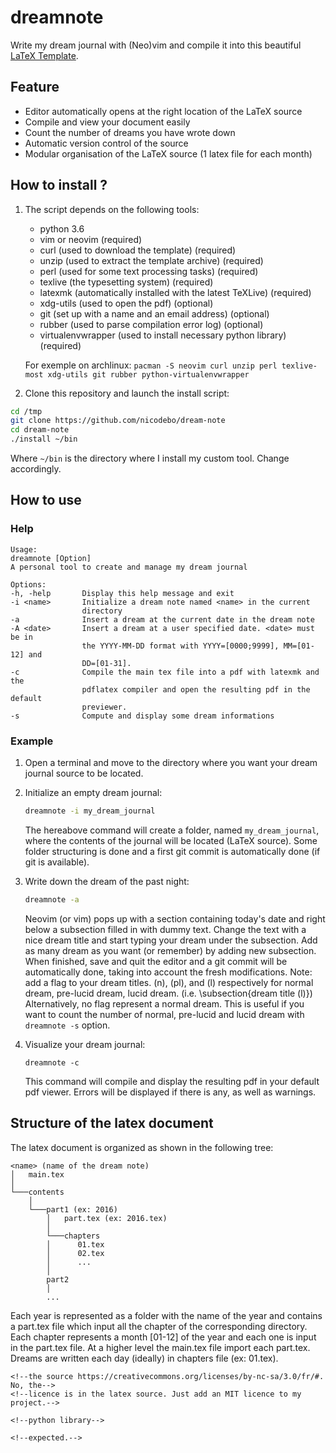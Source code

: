 # dreamnote

Write my dream journal with (Neo)vim and compile it into this beautiful [LaTeX
Template](http://www.latextemplates.com/template/the-legrand-orange-book).

## Feature

* Editor automatically opens at the right location of the LaTeX source
* Compile and view your document easily
* Count the number of dreams you have wrote down
* Automatic version control of the source
* Modular organisation of the LaTeX source (1 latex file for each month)

## How to install ?

1.  The script depends on the following tools:
    *  python 3.6
    *  vim or neovim (required)
    *  curl (used to download the template) (required)
    *  unzip (used to extract the template archive) (required)
    *  perl (used for some text processing tasks) (required)
    *  texlive (the typesetting system) (required)
    *  latexmk (automatically installed with the latest TeXLive) (required)
    *  xdg-utils (used to open the pdf) (optional)
    *  git (set up with a name and an email address) (optional)
    *  rubber (used to parse compilation error log) (optional)
    *  virtualenvwrapper (used to install necessary python library) (required)

    For exemple on archlinux: `pacman -S neovim curl unzip perl texlive-most xdg-utils git
    rubber python-virtualenvwrapper`

2. Clone this repository and launch the install script:

```bash
cd /tmp
git clone https://github.com/nicodebo/dream-note
cd dream-note
./install ~/bin
```

Where `~/bin` is the directory where I install my custom tool. Change accordingly.

## How to use

### Help

[//]: # (:r! sed -n 19,43p ~/Documents/Dev/dream-note/dreamnote)

```
Usage:
dreamnote [Option]
A personal tool to create and manage my dream journal

Options:
-h, -help       Display this help message and exit
-i <name>       Initialize a dream note named <name> in the current
                directory
-a              Insert a dream at the current date in the dream note
-A <date>       Insert a dream at a user specified date. <date> must be in
                the YYYY-MM-DD format with YYYY=[0000;9999], MM=[01-12] and
                DD=[01-31].
-c              Compile the main tex file into a pdf with latexmk and the
                pdflatex compiler and open the resulting pdf in the default
                previewer.
-s              Compute and display some dream informations
```

### Example

1. Open a terminal and move to the directory where you want your dream journal source to be located.

2. Initialize an empty dream journal:

    ```bash
    dreamnote -i my_dream_journal
    ```

    The hereabove command will create a folder, named `my_dream_journal`, where
    the contents of the journal will be located (LaTeX source). Some folder
    structuring is done and a first git commit is automatically done (if git is
    available).

3. Write down the dream of the past night:

    ```bash
    dreamnote -a
    ```

    Neovim (or vim) pops up with a section containing today's date and right
    below a subsection filled in with dummy text. Change the text with a nice
    dream title and start typing your dream under the subsection. Add as many
    dream as you want (or remember) by adding new subsection. When finished,
    save and quit the editor and a git commit will be automatically done,
    taking into account the fresh modifications. Note: add a flag to your dream
    titles. (n), (pl), and (l) respectively for normal dream, pre-lucid dream,
    lucid dream. (i.e. \subsection{dream title (l)}) Alternatively, no flag
    represent a normal dream. This is useful if you want to count the number of
    normal, pre-lucid and lucid dream with `dreamnote -s` option.

4. Visualize your dream journal:

    ```
    dreamnote -c
    ```

    This command will compile and display the resulting pdf in your default pdf
    viewer. Errors will be displayed if there is any, as well as warnings.

## Structure of the latex document

The latex document is organized as shown in the following tree:

```
<name> (name of the dream note)
│   main.tex
│
└───contents
    │
    └───part1 (ex: 2016)
        │   part.tex (ex: 2016.tex)
        │
        └───chapters
        │      01.tex
        │      02.tex
        │      ...
        │
        part2
        │
        ...
```

Each year is represented as a folder with the name of the year and contains
a part.tex file which input all the chapter of the corresponding directory.
Each chapter represents a month [01-12] of the year and each one is input in
the part.tex file. At a higher level the main.tex file import each part.tex.
Dreams are written each day (ideally) in chapters file (ex: 01.tex).

<!--## TODO-->

<!--* Add an option to search the dream note for specific dreams containing-->
<!--specific keywords. No, this can be done with the pdf reader.-->
<!--* stat: draw graph of cumulated sum of dream through the time ? by year ?-->
<!--* Add an option to add a package in the preamble and use this function to add-->
<!--the import package.-->
<!--* find recurring dream themes by doing some word count stat ?-->
<!--* write a git commit description that check the newly added dreams (section-->
  <!--and/or subsection)-->
<!--* check if $EDITOR is equal to vim or nvim. Otherwise just open the file-->
  <!--normaly with $EDITOR, if it is empty put a warning message-->
  <!--or use $EDITOR only if not vim or nvim.-->
<!--* in usage, strip the $0 to only get the last part-->
<!--* remove that perl dependency-->
<!--* Do you wish to edit the dream anyway ? : make yes the default choice.-->
<!--* README.md :-->
  <!--* add cc 3.0 license ? Not sure since I'm just downloading the template from-->
    <!--the source https://creativecommons.org/licenses/by-nc-sa/3.0/fr/#. No, the-->
    <!--licence is in the latex source. Just add an MIT licence to my project.-->
  <!--* add python3 dependency and pandas library or better: use only the base-->
    <!--python library-->
  <!--* Add hyperlink to each dependency-->
  <!--* Add a use case for dreamnote -A and dreamnote -s-->
  <!--* Write texlive consistently-->
  <!--* Add a animated gif ?-->
<!--* Tests :-->
  <!--* test if curl, latexmk, xdg-open, unzip are not install, the program work as-->
    <!--expected.-->
  <!--* make some bats tests. It's becomming hazardous to modify without tests and-->
<!--* Add uninstall function-->
<!--* fix mixed indentation-->
<!--* Always check return code of command ? : https://github.com/robbyrussell/oh-my-zsh/wiki/Coding-style-guide-->
